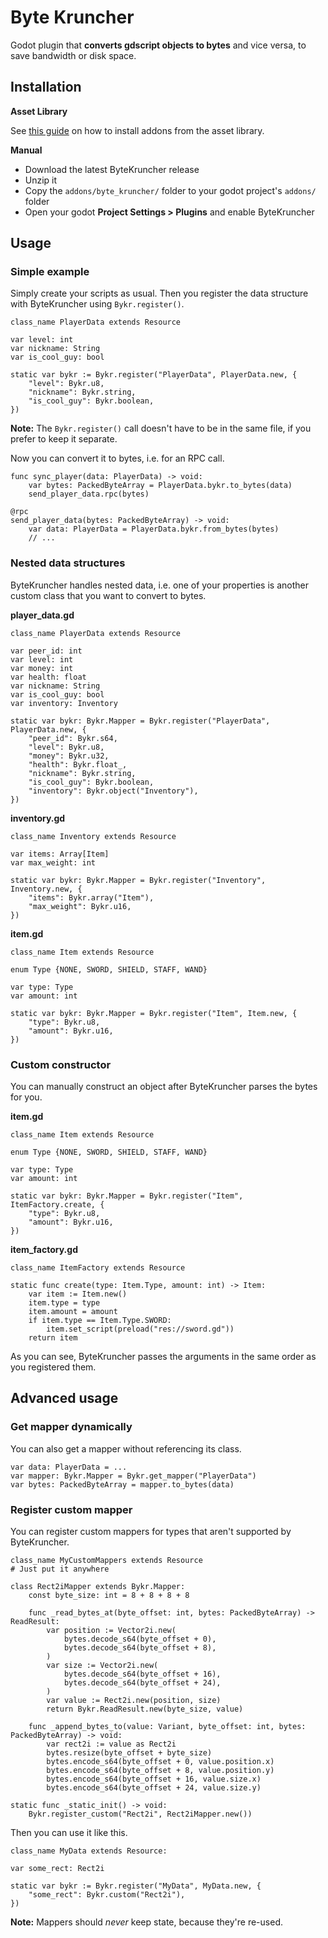 # Byte Kruncher

Godot plugin that **converts gdscript objects to bytes** and vice versa, to save bandwidth or disk space.

## Installation

**Asset Library**

See [this guide](https://docs.godotengine.org/en/stable/community/asset_library/using_assetlib.html) on how to install addons from the asset library.

**Manual**

* Download the latest ByteKruncher release
* Unzip it
* Copy the `addons/byte_kruncher/` folder to your godot project's `addons/` folder
* Open your godot **Project Settings > Plugins** and enable ByteKruncher

## Usage

### Simple example

Simply create your scripts as usual.
Then you register the data structure with ByteKruncher using `Bykr.register()`.

```gdscript
class_name PlayerData extends Resource

var level: int
var nickname: String
var is_cool_guy: bool

static var bykr := Bykr.register("PlayerData", PlayerData.new, {
	"level": Bykr.u8,
	"nickname": Bykr.string,
	"is_cool_guy": Bykr.boolean,
})
```

**Note:** The `Bykr.register()` call doesn't have to be in the same file, if you prefer to keep it separate.

Now you can convert it to bytes, i.e. for an RPC call.
```gdscript
func sync_player(data: PlayerData) -> void:
    var bytes: PackedByteArray = PlayerData.bykr.to_bytes(data)
    send_player_data.rpc(bytes)

@rpc
send_player_data(bytes: PackedByteArray) -> void:
    var data: PlayerData = PlayerData.bykr.from_bytes(bytes)
    // ...
```

### Nested data structures

ByteKruncher handles nested data, i.e. one of your properties is another custom class that you want to convert to bytes.

**player_data.gd**

```gdscript
class_name PlayerData extends Resource

var peer_id: int
var level: int
var money: int
var health: float
var nickname: String
var is_cool_guy: bool
var inventory: Inventory

static var bykr: Bykr.Mapper = Bykr.register("PlayerData", PlayerData.new, {
	"peer_id": Bykr.s64,
	"level": Bykr.u8,
	"money": Bykr.u32,
	"health": Bykr.float_,
	"nickname": Bykr.string,
	"is_cool_guy": Bykr.boolean,
	"inventory": Bykr.object("Inventory"),
})
```

**inventory.gd**

```gdscript
class_name Inventory extends Resource

var items: Array[Item]
var max_weight: int

static var bykr: Bykr.Mapper = Bykr.register("Inventory", Inventory.new, {
	"items": Bykr.array("Item"),
	"max_weight": Bykr.u16,
})
```

**item.gd**

```gdscript
class_name Item extends Resource

enum Type {NONE, SWORD, SHIELD, STAFF, WAND}

var type: Type
var amount: int

static var bykr: Bykr.Mapper = Bykr.register("Item", Item.new, {
	"type": Bykr.u8,
	"amount": Bykr.u16,
})
```

### Custom constructor

You can manually construct an object after ByteKruncher parses the bytes for you.

**item.gd**

```gdscript
class_name Item extends Resource

enum Type {NONE, SWORD, SHIELD, STAFF, WAND}

var type: Type
var amount: int

static var bykr: Bykr.Mapper = Bykr.register("Item", ItemFactory.create, {
	"type": Bykr.u8,
	"amount": Bykr.u16,
})
```

**item_factory.gd**

```gdscript
class_name ItemFactory extends Resource

static func create(type: Item.Type, amount: int) -> Item:
    var item := Item.new()
    item.type = type
    item.amount = amount
    if item.type == Item.Type.SWORD:
        item.set_script(preload("res://sword.gd"))
    return item
```

As you can see, ByteKruncher passes the arguments in the same order as you registered them.

## Advanced usage

### Get mapper dynamically

You can also get a mapper without referencing its class.

```gdscript
var data: PlayerData = ...
var mapper: Bykr.Mapper = Bykr.get_mapper("PlayerData")
var bytes: PackedByteArray = mapper.to_bytes(data)
```

### Register custom mapper

You can register custom mappers for types that aren't supported by ByteKruncher.

```gdscript
class_name MyCustomMappers extends Resource
# Just put it anywhere

class Rect2iMapper extends Bykr.Mapper:
    const byte_size: int = 8 + 8 + 8 + 8

	func _read_bytes_at(byte_offset: int, bytes: PackedByteArray) -> ReadResult:
        var position := Vector2i.new(
            bytes.decode_s64(byte_offset + 0),
            bytes.decode_s64(byte_offset + 8),
        )
        var size := Vector2i.new(
            bytes.decode_s64(byte_offset + 16),
            bytes.decode_s64(byte_offset + 24),
        )
        var value := Rect2i.new(position, size)
		return Bykr.ReadResult.new(byte_size, value)
	
	func _append_bytes_to(value: Variant, byte_offset: int, bytes: PackedByteArray) -> void:
        var rect2i := value as Rect2i
		bytes.resize(byte_offset + byte_size)
		bytes.encode_s64(byte_offset + 0, value.position.x)
		bytes.encode_s64(byte_offset + 8, value.position.y)
		bytes.encode_s64(byte_offset + 16, value.size.x)
		bytes.encode_s64(byte_offset + 24, value.size.y)

static func _static_init() -> void:
    Bykr.register_custom("Rect2i", Rect2iMapper.new())
```

Then you can use it like this.

```gdscript
class_name MyData extends Resource:

var some_rect: Rect2i

static var bykr := Bykr.register("MyData", MyData.new, {
    "some_rect": Bykr.custom("Rect2i"),
})
```

**Note:** Mappers should *never* keep state, because they're re-used.
